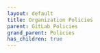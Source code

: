 ```yaml
---
layout: default
title: Organization Policies
parent: GitLab Policies
grand_parent: Policies
has_children: true
---
```

